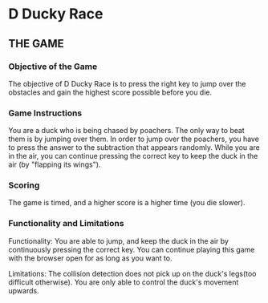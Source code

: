 # D Ducky Race

## THE GAME
### Objective of the Game

The objective of D Ducky Race is to press the right key to jump over the obstacles and gain the highest score possible before you die.

### Game Instructions

You are a duck who is being chased by poachers.  The only way to beat them is by jumping over them.  In order to jump over the poachers, you have to press the answer to the subtraction that appears randomly.  While you are in the air, you can continue pressing the correct key to keep the duck in the air (by "flapping its wings").

### Scoring

The game is timed, and a higher score is a higher time (you die slower).

### Functionality and Limitations

Functionality:
You are able to jump, and keep the duck in the air by continuously pressing the correct key. You can continue playing this game with the browser open for as long as you want to.

Limitations:
The collision detection does not pick up on the duck's legs(too difficult otherwise).  You are only able to control the duck's movement upwards.


